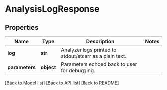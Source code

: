 # AnalysisLogResponse

## Properties
Name | Type | Description | Notes
------------ | ------------- | ------------- | -------------
**log** | **str** | Analyzer logs printed to stdout/stderr as a plain text. | 
**parameters** | **object** | Parameters echoed back to user for debugging. | 

[[Back to Model list]](../README.md#documentation-for-models) [[Back to API list]](../README.md#documentation-for-api-endpoints) [[Back to README]](../README.md)


